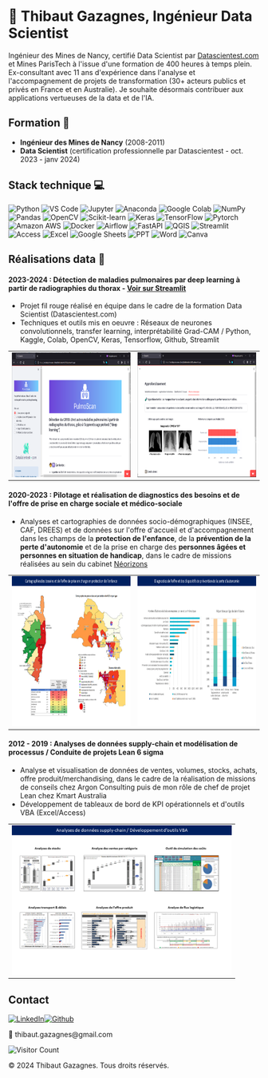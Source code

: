 👋 Thibaut Gazagnes, Ingénieur Data Scientist
==========================================
  
Ingénieur des Mines de Nancy, certifié Data Scientist par [Datascientest.com](https://datascientest.com/formation-data-scientist) et Mines ParisTech à l'issue d'une formation de 400 heures à temps plein.
Ex-consultant avec 11 ans d'expérience dans l'analyse et l'accompagnement de projets de transformation (30+ acteurs publics et privés en France et en Australie). 
Je souhaite désormais contribuer aux applications vertueuses de la data et de l'IA. 
 

Formation 🌱
------------
- **Ingénieur des Mines de Nancy** (2008-2011)
-  **Data Scientist** (certification professionnelle par Datascientest - oct. 2023 - janv 2024)

Stack technique 💻 
------------

![Python](https://img.shields.io/badge/python-3670A0?style=for-the-badge&logo=python&logoColor=ffdd54) ![VS Code](https://img.shields.io/badge/VSCode-0078D4?style=for-the-badge&logo=visual%20studio%20code&logoColor=white) ![Jupyter](https://img.shields.io/badge/Jupyter-F37626.svg?&style=for-the-badge&logo=Jupyter&logoColor=white) ![Anaconda](https://img.shields.io/badge/Anaconda-%2344A833.svg?style=for-the-badge&logo=anaconda&logoColor=white) ![Google Colab](https://img.shields.io/badge/Colab-F9AB00?style=for-the-badge&logo=googlecolab&color=525252) ![NumPy](https://img.shields.io/badge/numpy-%23013243.svg?style=for-the-badge&logo=numpy&logoColor=white) ![Pandas](https://img.shields.io/badge/pandas-%23150458.svg?style=for-the-badge&logo=pandas&logoColor=white) ![OpenCV](https://img.shields.io/badge/OpenCV-27338e?style=for-the-badge&logo=OpenCV&logoColor=white) ![Scikit-learn](https://img.shields.io/badge/scikit--learn-%23F7931E.svg?style=for-the-badge&logo=scikit-learn&logoColor=white) 
![Keras](https://img.shields.io/badge/Keras-%23D00000.svg?style=for-the-badge&logo=Keras&logoColor=white) ![TensorFlow](https://img.shields.io/badge/TensorFlow-%23FF6F00.svg?style=for-the-badge&logo=TensorFlow&logoColor=white) 
![Pytorch](https://img.shields.io/badge/PyTorch-EE4C2C?style=for-the-badge&logo=pytorch&logoColor=white)
![Amazon AWS](https://img.shields.io/badge/Amazon_AWS-FF9900?style=for-the-badge&logo=amazonaws&logoColor=white) ![Docker](https://img.shields.io/badge/Docker-2CA5E0?style=for-the-badge&logo=docker&logoColor=white) 
![Airflow](https://img.shields.io/badge/Airflow-017CEE?style=for-the-badge&logo=Apache%20Airflow&logoColor=white) 
![FastAPI](https://img.shields.io/badge/fastapi-109989?style=for-the-badge&logo=FASTAPI&logoColor=white) ![QGIS](https://img.shields.io/badge/qgis-93b023?&style=for-the-badge&logo=qgis&logoColor=white) ![Streamlit](https://img.shields.io/badge/Streamlit-FF4B4B?style=for-the-badge&logo=Streamlit&logoColor=white) 
![Access](https://img.shields.io/badge/Microsoft_Access-A4373A?style=for-the-badge&logo=microsoft-access&logoColor=white) ![Excel](https://img.shields.io/badge/Microsoft_Excel-217346?style=for-the-badge&logo=microsoft-excel&logoColor=white) 
![Google Sheets](https://img.shields.io/badge/Google%20Sheets-34A853?style=for-the-badge&logo=google-sheets&logoColor=white) ![PPT](https://img.shields.io/badge/Microsoft_PowerPoint-B7472A?style=for-the-badge&logo=microsoft-powerpoint&logoColor=white) ![Word](https://img.shields.io/badge/Microsoft_Word-2B579A?style=for-the-badge&logo=microsoft-word&logoColor=white)  ![Canva](https://img.shields.io/badge/Canva-%2300C4CC.svg?&style=for-the-badge&logo=Canva&logoColor=white) 

Réalisations data 🧮
------------

#### **2023-2024 : Détection de maladies pulmonaires par deep learning à partir de radiographies du thorax** - [Voir sur Streamlit](https://octbdspulmoscan-v9ccdj4bdtzktedwkx7d3u.streamlit.app/)
- Projet fil rouge réalisé en équipe dans le cadre de la formation Data Scientist (Datascientest.com)
- Techniques et outils mis en oeuvre : Réseaux de neurones convolutionnels, transfer learning, interprétabilité Grad-CAM / Python, Kaggle, Colab, OpenCV, Keras, Tensorflow, Github, Streamlit


<table border="0" style="margin: 0 auto;">
  <tr>
    <td align="center">
             <img src="pulmoscan.PNG" alt="streamlit_1" width="auto" height="250">
    </td>
    <td align="center">
             <img src="pulmoscan2.PNG" alt="streamlit_2" width="auto" height="250">
    </td>
  </tr>
</table>


  

#### **2020-2023 : Pilotage et réalisation de diagnostics des besoins et de l'offre de prise en charge sociale et médico-sociale**
- Analyses et cartographies de données socio-démographiques (INSEE, CAF, DREES) et de données sur l'offre d'accueil et d'accompagnement dans les champs de la **protection de l'enfance**, de la **prévention de la perte d'autonomie** et de la prise en charge des **personnes âgées et personnes en situation de handicap**, dans le cadre de missions réalisées au sein du cabinet [Néorizons](https://www.linkedin.com/company/n%C3%A9orizons/)

<table border="0" style="margin: 0 auto;">
  <tr>
    <td align="center">
           <img src="Diapositive1.PNG" alt="illustrations_1" width="auto" height="300">
    </td>
    <td align="center">
           <img src="Diapositive2.PNG" alt="illustrations_2" width="auto" height="300">
    </td>

  </tr>
</table>

#### **2012 - 2019 : Analyses de données supply-chain et modélisation de processus / Conduite de projets Lean 6 sigma**
- Analyse et visualisation de données de ventes, volumes, stocks, achats, offre produit/merchandising, dans le cadre de la réalisation de missions de conseils chez Argon Consulting puis de mon rôle de chef de projet Lean chez Kmart Australia
- Développement de tableaux de bord de KPI opérationnels et d'outils VBA (Excel/Access)

<table border="0" style="margin: 0 auto;">
  <tr>
    <td align="center">
           <img src="Diapositive4.PNG" alt="illustrations_4" width="auto" height="300">
    </td>
  </tr>
</table>

Contact
------------
[![LinkedIn](https://img.shields.io/badge/LinkedIn-0077B5?style=for-the-badge&logo=linkedin&logoColor=white)](https://linkedin.com/in/thibautgazagnes/)[![Github](https://img.shields.io/badge/GitHub-100000?style=for-the-badge&logo=github&logoColor=white)](https://github.com/tgazagnes/)
   

💬  thib<!-- commentaire -->aut.ga<!-- commentaire -->zagnes<!-- commentaire -->@<!-- commentaire -->gmail.com


![Visitor Count](https://profile-counter.glitch.me/tgazagnes/count.svg)

© 2024 Thibaut Gazagnes. Tous droits réservés.
